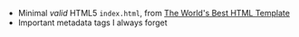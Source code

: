 
 * Minimal *valid* HTML5 `index.html`, from [The World's Best HTML Template](http://meiert.com/en/blog/20080429/best-html-template/)
 * Important metadata tags I always forget

